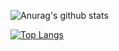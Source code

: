 ![Anurag's github stats](https://github-readme-stats.vercel.app/api?username=philem208&count_private=true&theme=default&show_icons=true&include_all_commits=true)

[![Top Langs](https://github-readme-stats.vercel.app/api/top-langs/?username=philem208&hide=css,html,tex)](https://github.com/philem208/github-readme-stats)


